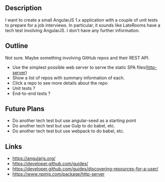 
## Description

I want to create a small AngularJS 1.x application with a couple of unit tests to prepare for a job interviews.
In particular, it sounds like LateRooms have a tech test involving AngularJS. I don't have any further information.

## Outline

Not sure. Maybe something involving GitHub repos and their REST API.

* Use the simplest possible web server to serve the static SPA files([http-server](https://www.npmjs.com/package/http-server))
* Show a list of repos with summary information of each.
* Click a repo to see more details about the repo
* Unit tests ?
* End-to-end tests ?

## Future Plans

* Do another tech test but use angular-seed as a starting point
* Do another tech test but use Gulp to do babel, etc. 
* Do another tech test but use webpack to do babel, etc. 

## Links

* https://angularjs.org/
* https://developer.github.com/guides/
* https://developer.github.com/guides/discovering-resources-for-a-user/
* https://www.npmjs.com/package/http-server
